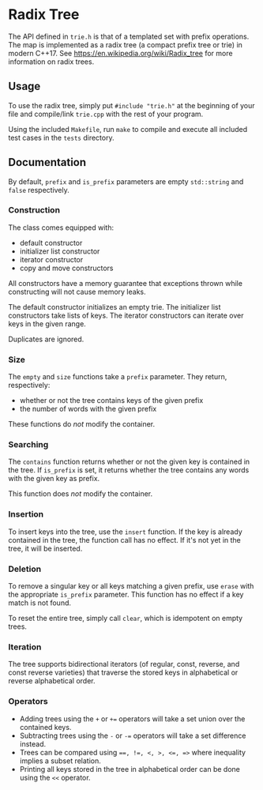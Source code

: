 # Radix Tree

The API defined in `trie.h` is that of a templated set with prefix operations. The map is implemented as a radix tree (a compact prefix tree or trie) in modern C++17. See <https://en.wikipedia.org/wiki/Radix_tree> for more information on radix trees.

## Usage

To use the radix tree, simply put `#include "trie.h"` at the beginning of your file and compile/link `trie.cpp` with the rest of your program.

Using the included `Makefile`, run `make` to compile and execute all included test cases in the `tests` directory.

## Documentation

By default, `prefix` and `is_prefix` parameters are empty `std::string` and `false` respectively.

### Construction

The class comes equipped with:

- default constructor
- initializer list constructor
- iterator constructor
- copy and move constructors

All constructors have a memory guarantee that exceptions thrown while constructing will not cause memory leaks.

The default constructor initializes an empty trie. The initializer list constructors take lists of keys. The iterator constructors can iterate over keys in the given range.

Duplicates are ignored.

### Size

The `empty` and `size` functions take a `prefix` parameter. They return, respectively:

- whether or not the tree contains keys of the given prefix
- the number of words with the given prefix

These functions do *not* modify the container.

### Searching

The `contains` function returns whether or not the given key is contained in the tree. If `is_prefix` is set, it returns whether the tree contains any words with the given key as prefix.

This function does *not* modify the container.

### Insertion

To insert keys into the tree, use the `insert` function. If the key is already contained in the tree, the function call has no effect. If it's not yet in the tree, it will be inserted.

### Deletion

To remove a singular key or all keys matching a given prefix, use `erase` with the appropriate `is_prefix` parameter. This function has no effect if a key match is not found.

To reset the entire tree, simply call `clear`, which is idempotent on empty trees.

### Iteration

The tree supports bidirectional iterators (of regular, const, reverse, and const reverse varieties) that traverse the stored keys in alphabetical or reverse alphabetical order.

### Operators

- Adding trees using the `+` or `+=` operators will take a set union over the contained keys.
- Subtracting trees using the `-` or `-=` operators will take a set difference instead.
- Trees can be compared using `==, !=, <, >, <=, =>` where inequality implies a subset relation.
- Printing all keys stored in the tree in alphabetical order can be done using the `<<` operator.

